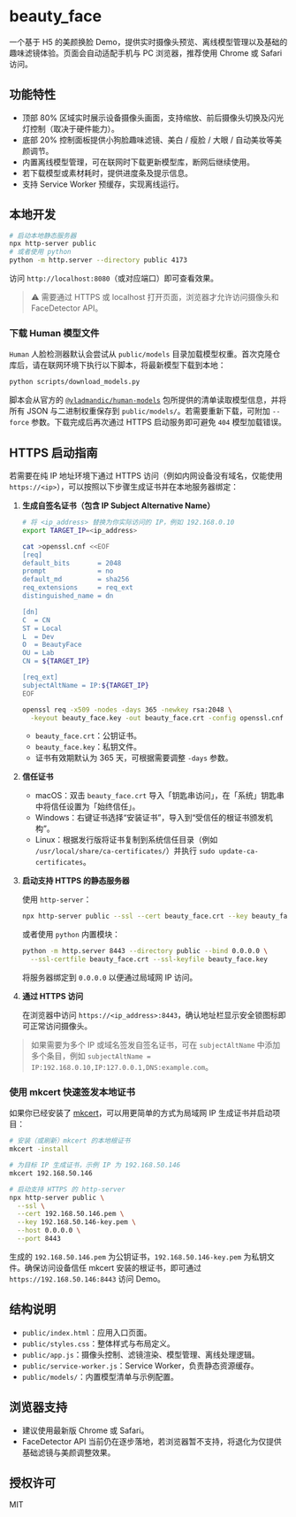 # beauty_face

一个基于 H5 的美颜换脸 Demo，提供实时摄像头预览、离线模型管理以及基础的趣味滤镜体验。页面会自动适配手机与 PC 浏览器，推荐使用 Chrome 或 Safari 访问。

## 功能特性

- 顶部 80% 区域实时展示设备摄像头画面，支持缩放、前后摄像头切换及闪光灯控制（取决于硬件能力）。
- 底部 20% 控制面板提供小狗脸趣味滤镜、美白 / 瘦脸 / 大眼 / 自动美妆等美颜调节。
- 内置离线模型管理，可在联网时下载更新模型库，断网后继续使用。
- 若下载模型或素材耗时，提供进度条及提示信息。
- 支持 Service Worker 预缓存，实现离线运行。

## 本地开发

```bash
# 启动本地静态服务器
npx http-server public
# 或者使用 python
python -m http.server --directory public 4173
```

访问 `http://localhost:8080`（或对应端口）即可查看效果。

> ⚠️ 需要通过 HTTPS 或 localhost 打开页面，浏览器才允许访问摄像头和 FaceDetector API。

### 下载 Human 模型文件

`Human` 人脸检测器默认会尝试从 `public/models` 目录加载模型权重。首次克隆仓库后，请在联网环境下执行以下脚本，将最新模型下载到本地：

```bash
python scripts/download_models.py
```

脚本会从官方的 [`@vladmandic/human-models`](https://www.npmjs.com/package/@vladmandic/human-models) 包所提供的清单读取模型信息，并将所有 JSON 与二进制权重保存到 `public/models/`。若需要重新下载，可附加 `--force` 参数。下载完成后再次通过 HTTPS 启动服务即可避免 `404` 模型加载错误。

## HTTPS 启动指南

若需要在纯 IP 地址环境下通过 HTTPS 访问（例如内网设备没有域名，仅能使用 `https://<ip>`），可以按照以下步骤生成证书并在本地服务器绑定：

1. **生成自签名证书（包含 IP Subject Alternative Name）**

   ```bash
   # 将 <ip_address> 替换为你实际访问的 IP，例如 192.168.0.10
   export TARGET_IP=<ip_address>

   cat >openssl.cnf <<EOF
   [req]
   default_bits       = 2048
   prompt             = no
   default_md         = sha256
   req_extensions     = req_ext
   distinguished_name = dn

   [dn]
   C  = CN
   ST = Local
   L  = Dev
   O  = BeautyFace
   OU = Lab
   CN = ${TARGET_IP}

   [req_ext]
   subjectAltName = IP:${TARGET_IP}
   EOF

   openssl req -x509 -nodes -days 365 -newkey rsa:2048 \
     -keyout beauty_face.key -out beauty_face.crt -config openssl.cnf
   ```

   - `beauty_face.crt`：公钥证书。
   - `beauty_face.key`：私钥文件。
   - 证书有效期默认为 365 天，可根据需要调整 `-days` 参数。

2. **信任证书**

   - macOS：双击 `beauty_face.crt` 导入「钥匙串访问」，在「系统」钥匙串中将信任设置为「始终信任」。
   - Windows：右键证书选择“安装证书”，导入到“受信任的根证书颁发机构”。
   - Linux：根据发行版将证书复制到系统信任目录（例如 `/usr/local/share/ca-certificates/`）并执行 `sudo update-ca-certificates`。

3. **启动支持 HTTPS 的静态服务器**

   使用 `http-server`：

   ```bash
   npx http-server public --ssl --cert beauty_face.crt --key beauty_face.key --host 0.0.0.0 --port 8443
   ```

   或者使用 `python` 内置模块：

   ```bash
   python -m http.server 8443 --directory public --bind 0.0.0.0 \
     --ssl-certfile beauty_face.crt --ssl-keyfile beauty_face.key
   ```

   将服务器绑定到 `0.0.0.0` 以便通过局域网 IP 访问。

4. **通过 HTTPS 访问**

   在浏览器中访问 `https://<ip_address>:8443`，确认地址栏显示安全锁图标即可正常访问摄像头。

> 如果需要为多个 IP 或域名签发自签名证书，可在 `subjectAltName` 中添加多个条目，例如 `subjectAltName = IP:192.168.0.10,IP:127.0.0.1,DNS:example.com`。

### 使用 mkcert 快速签发本地证书

如果你已经安装了 [mkcert](https://github.com/FiloSottile/mkcert)，可以用更简单的方式为局域网 IP 生成证书并启动项目：

```bash
# 安装（或刷新）mkcert 的本地根证书
mkcert -install

# 为目标 IP 生成证书，示例 IP 为 192.168.50.146
mkcert 192.168.50.146

# 启动支持 HTTPS 的 http-server
npx http-server public \
  --ssl \
  --cert 192.168.50.146.pem \
  --key 192.168.50.146-key.pem \
  --host 0.0.0.0 \
  --port 8443
```

生成的 `192.168.50.146.pem` 为公钥证书，`192.168.50.146-key.pem` 为私钥文件。确保访问设备信任 mkcert 安装的根证书，即可通过 `https://192.168.50.146:8443` 访问 Demo。

## 结构说明

- `public/index.html`：应用入口页面。
- `public/styles.css`：整体样式与布局定义。
- `public/app.js`：摄像头控制、滤镜渲染、模型管理、离线处理逻辑。
- `public/service-worker.js`：Service Worker，负责静态资源缓存。
- `public/models/`：内置模型清单与示例配置。

## 浏览器支持

- 建议使用最新版 Chrome 或 Safari。
- FaceDetector API 当前仍在逐步落地，若浏览器暂不支持，将退化为仅提供基础滤镜与美颜调整效果。

## 授权许可

MIT
